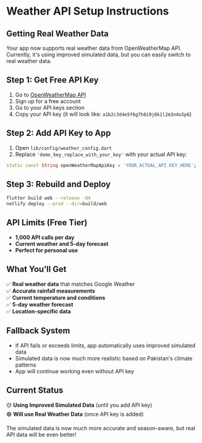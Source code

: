 # Weather API Setup Instructions

## Getting Real Weather Data

Your app now supports real weather data from OpenWeatherMap API. Currently, it's using improved simulated data, but you can easily switch to real weather data.

## Step 1: Get Free API Key

1. Go to [OpenWeatherMap API](https://openweathermap.org/api)
2. Sign up for a free account
3. Go to your API keys section
4. Copy your API key (it will look like: `a1b2c3d4e5f6g7h8i9j0k1l2m3n4o5p6`)

## Step 2: Add API Key to App

1. Open `lib/config/weather_config.dart`
2. Replace `'demo_key_replace_with_your_key'` with your actual API key:

```dart
static const String openWeatherMapApiKey = 'YOUR_ACTUAL_API_KEY_HERE';
```

## Step 3: Rebuild and Deploy

```bash
flutter build web --release -O4
netlify deploy --prod --dir=build/web
```

## API Limits (Free Tier)

- **1,000 API calls per day**
- **Current weather and 5-day forecast**
- **Perfect for personal use**

## What You'll Get

✅ **Real weather data** that matches Google Weather  
✅ **Accurate rainfall measurements**  
✅ **Current temperature and conditions**  
✅ **5-day weather forecast**  
✅ **Location-specific data**  

## Fallback System

- If API fails or exceeds limits, app automatically uses improved simulated data
- Simulated data is now much more realistic based on Pakistan's climate patterns
- App will continue working even without API key

## Current Status

🟡 **Using Improved Simulated Data** (until you add API key)  
🟢 **Will use Real Weather Data** (once API key is added)

The simulated data is now much more accurate and season-aware, but real API data will be even better!


